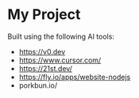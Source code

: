 # My Project 

Built using the following AI tools:
- https://v0.dev
- https://www.cursor.com/
- https://21st.dev/
- https://fly.io/apps/website-nodejs
- porkbun.io/